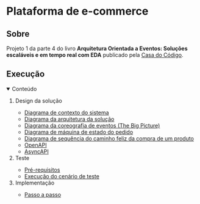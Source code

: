 # Plataforma de e-commerce

## Sobre

Projeto 1 da parte 4 do livro **Arquitetura Orientada a Eventos: Soluções escaláveis e em tempo real com EDA** publicado pela [Casa do Código](https://www.casadocodigo.com.br/).

## Execução

<!-- TABLE OF CONTENTS -->
<details open="open">
  <summary>Conteúdo</summary>
  <ol>    
    <li>
       <a>Design da solução</a>
    </li>
    <ul>
      <li>
        <a href="/cap10/execucao/design-solucao/diagrama-contexto-sistema.md">Diagrama de contexto do sistema</a>
      </li>
      <li>
        <a href="/cap10/execucao/design-solucao/diagrama-arquitetura-solucao.md">Diagrama da arquitetura da solução</a>
      </li>
      <li>
        <a href="/cap10/execucao/design-solucao/diagrama-coreografia-eventos.md">Diagrama da coreografia de eventos (The Big Picture)</a>
      </li>
	  <li>
        <a href="/cap10/execucao/design-solucao/diagrama-maquina-estado-pedido.md">Diagrama de máquina de estado do pedido</a>
      </li>      
	  <li>
        <a href="/cap10/execucao/design-solucao/diagrama-sequencia-caminho-feliz-compra-um-produto.md">Diagrama de sequência do caminho feliz da compra de um produto</a>
      </li>
	  <li>
        <a href="/cap10/contrato/openapi">OpenAPI</a>
      </li>
	  <li>
        <a href="/cap10/contrato/asyncapi">AsyncAPI</a>
      </li>	  
    </ul>
	<li>
       <a>Teste</a>
	</li>
	<ul>
      <li>
        <a href="/cap10/execucao/teste/teste-pre-requisitos.md">Pré-requisitos</a>
      </li>
	  <li>
        <a href="/cap10/execucao/teste/cenarios-de-teste.md">Execução do cenário de teste</a>
      </li>	  
	</ul>
	<li>
       <a>Implementação</a>
	</li>
	<ul>
      <li>
        <a href="/cap10/execucao/implementacao/passo-a-passo.md">Passo a passo</a>
      </li>	  
	</ul>
  </ol>
</details>